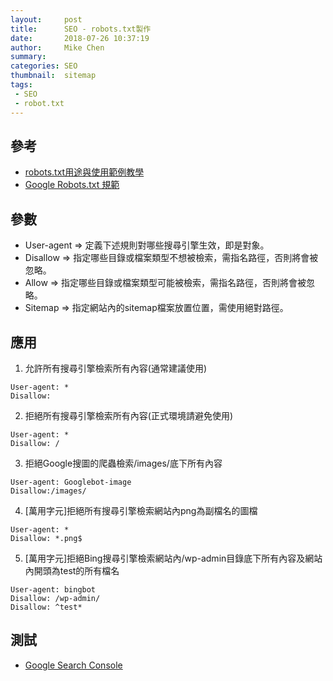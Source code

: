 ```yaml
---
layout:     post
title:      SEO - robots.txt製作
date:       2018-07-26 10:37:19
author:     Mike Chen
summary:    
categories: SEO
thumbnail:  sitemap
tags:
 - SEO
 - robot.txt
---
```


## 參考

* [robots.txt用途與使用範例教學](https://www.awoo.com.tw/blog/2018/03/robotstxt-crawl/)
* [Google Robots.txt 規範](https://developers.google.com/search/reference/robots_txt?hl=zh-tw)

## 參數

* User-agent => 定義下述規則對哪些搜尋引擎生效，即是對象。
* Disallow => 指定哪些目錄或檔案類型不想被檢索，需指名路徑，否則將會被忽略。
* Allow => 指定哪些目錄或檔案類型可能被檢索，需指名路徑，否則將會被忽略。
* Sitemap => 指定網站內的sitemap檔案放置位置，需使用絕對路徑。


## 應用

1. 允許所有搜尋引擎檢索所有內容(通常建議使用)

```
User-agent: *
Disallow:
```

2. 拒絕所有搜尋引擎檢索所有內容(正式環境請避免使用)

```
User-agent: *
Disallow: /
```

3. 拒絕Google搜圖的爬蟲檢索/images/底下所有內容

```
User-agent: Googlebot-image
Disallow:/images/
```

4. [萬用字元]拒絕所有搜尋引擎檢索網站內png為副檔名的圖檔

```
User-agent: *
Disallow: *.png$
```

5. [萬用字元]拒絕Bing搜尋引擎檢索網站內/wp-admin目錄底下所有內容及網站內開頭為test的所有檔名

```
User-agent: bingbot
Disallow: /wp-admin/
Disallow: ^test*
```

## 測試

* [Google Search Console](https://www.google.com/webmasters/tools/home?hl=zh-TW)

